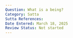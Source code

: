 ```yaml
---
Question: What is a being?
Category: Satta
Sutta References:
Date Entered: March 18, 2025
Review Status: Not started
---
```


